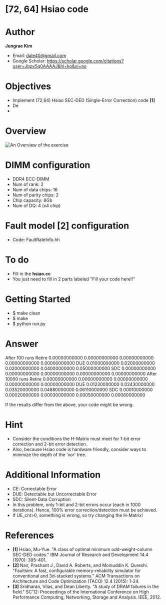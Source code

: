 # [72, 64] Hsiao code

# Author

**Jungrae Kim** 
- Email: dale40@gmail.com
- Google Scholar: https://scholar.google.com/citations?user=Jbpv5q0AAAAJ&hl=ko&oi=ao

# Objectives
- Implement (72,64) Hsiao SEC-DED (Single-Error Correction) code **[1]**
- De
- 

# Overview
![An Overview of the exercise](https://github.com/xyz123479/ECC-exercise/blob/main/01_Basic/02_72_64_Hsiao_code/%5B72%2C%2064%5D%20Hsiao%20code.png)

# DIMM configuration
- DDR4 ECC-DIMM
- Num of rank: 2
- Num of data chips: 16
- Num of parity chips: 2
- Chip capacity: 8Gb
- Num of DQ: 4 (x4 chip)

# Fault model [2] configuration
- Code: FaultRateInfo.hh

# To do
- Fill in the **hsiao.cc**
- You just need to fill in 2 parts labeled "Fill your code here!!"

# Getting Started
- $ make clean
- $ make
- $ python run.py

# Answer
After 100 runs
Retire
0.00000000000
0.00000000000
0.00000000000
0.00000000000
0.00000000000
DUE
0.01000000000
0.02000000000
0.02000000000
0.04000000000
0.05000000000
SDC
0.00000000000
0.00000000000
0.00000000000
0.00000000000
0.00000000000
After 10000 runs
Retire
0.00000000000
0.00000000000
0.00000000000
0.00000000000
0.00000000000
DUE
0.01230000000
0.02430000000
0.03520000000
0.04880000000
0.06110000000
SDC
0.00010000000
0.00020000000
0.00030000000
0.00050000000
0.00060000000

If the results differ from the above, your code might be wrong.

# Hint
- Consider the conditions the H-Matrix must meet for 1-bit error correction and 2-bit error detection.
- Also, because Hsiao code is hardware friendly, consider ways to minimize the depth of the 'xor' tree.

# Additional Information
- CE: Correctable Error
- DUE: Detectable but Uncorrectable Error
- SDC: Silent-Data Corruption
- In this problem, only 1-bit and 2-bit errors occur (each in 1000 iterations). Hence, 100% error correction/detection must be achieved.
- If UE_cnt>0, something is wrong, so try changing the H-Matrix!

# References
- **[1]** Hsiao, Mu-Yue. "A class of optimal minimum odd-weight-column SEC-DED codes." IBM Journal of Research and Development 14.4 (1970): 395-401.
- **[2]** Nair, Prashant J., David A. Roberts, and Moinuddin K. Qureshi. "Faultsim: A fast, configurable memory-reliability simulator for conventional and 3d-stacked systems." ACM Transactions on Architecture and Code Optimization (TACO) 12.4 (2015): 1-24.
- **[3]** Sridharan, Vilas, and Dean Liberty. "A study of DRAM failures in the field." SC'12: Proceedings of the International Conference on High Performance Computing, Networking, Storage and Analysis. IEEE, 2012.
